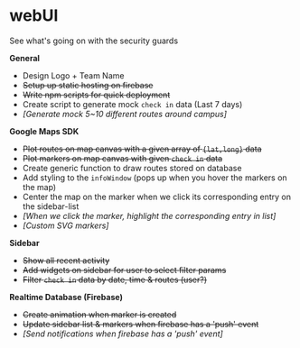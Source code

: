 # webUI
See what's going on with the security guards

**General**
  - Design Logo + Team Name
  - ~~Setup up static hosting on firebase~~
  - ~~Write npm scripts for quick deployment~~
  - Create script to generate mock `check in` data (Last 7 days)
  - *[Generate mock 5~10 different routes around campus]*

**Google Maps SDK**
  - ~~Plot routes on map canvas with a given array of `{lat,long}` data~~
  - ~~Plot markers on map canvas with given `check in` data~~
  - Create generic function to draw routes stored on database
  - Add styling to the `infoWindow` (pops up when you hover the markers on the map)
  - Center the map on the marker when we click its corresponding entry on the sidebar-list
  - *[When we click the marker, highlight the corresponding entry in list]*
  - *[Custom SVG markers]*

**Sidebar**
  - ~~Show all recent activity~~
  - ~~Add widgets on sidebar for user to select filter params~~
  - ~~Filter `check in` data by date, time & routes (user?)~~

**Realtime Database (Firebase)**
  - ~~Create animation when marker is created~~
  - ~~Update sidebar list & markers when firebase has a 'push' event~~
  - *[Send notifications when firebase has a 'push' event]*
